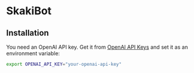 # SkakiBot

## Installation

You need an OpenAI API key. Get it from [OpenAI API Keys](https://platform.openai.com/api-keys) and set it as an environment variable:

```bash
export OPENAI_API_KEY="your-openai-api-key"
```
